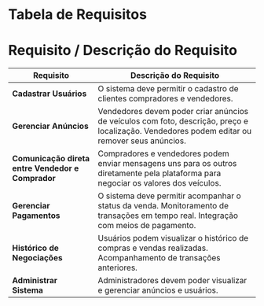 # Tabela de Requisitos

# Requisito / Descrição do Requisito

| Requisito | Descrição do Requisito |
|-----------------------------|--------------------------------|
| **Cadastrar Usuários**      | O sistema deve permitir o cadastro de clientes compradores e vendedores. |
| **Gerenciar Anúncios**      | Vendedores devem poder criar anúncios de veículos com foto, descrição, preço e localização. Vendedores podem editar ou remover seus anúncios. |
| **Comunicação direta entre Vendedor e Comprador**   | Compradores e vendedores podem enviar mensagens uns para os outros diretamente pela plataforma para negociar os valores dos veículos. |
| **Gerenciar Pagamentos**    | O sistema deve permitir acompanhar o status da venda. Monitoramento de transações em tempo real. Integração com meios de pagamento. |
| **Histórico de Negociações**    | Usuários podem visualizar o histórico de compras e vendas realizadas. Acompanhamento de transações anteriores. |
| **Administrar Sistema**    | Administradores devem poder visualizar e gerenciar anúncios e usuários. |
